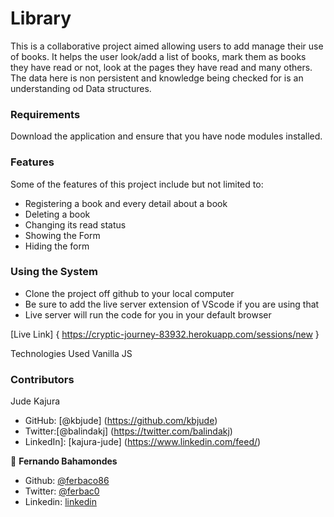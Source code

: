 # Library
This is a collaborative project aimed allowing users to add manage their use of books. It helps the user look/add a list of books, mark them as books they have read or not, look at the pages they have read and many others. The data here is non persistent and knowledge being checked for is an understanding od Data structures.

### Requirements
Download the application and ensure that you have node modules installed. 

### Features
Some of the features of this project include but not limited to:

- Registering a book and every detail about a book
- Deleting a book
- Changing its read status
- Showing the Form
- Hiding the form

### Using the System
- Clone the project off github to your local computer
- Be sure to add the live server extension of VScode if you are using that
- Live server will run the code for you in your default browser

[Live Link] { https://cryptic-journey-83932.herokuapp.com/sessions/new }

Technologies Used
Vanilla JS

### Contributors

Jude Kajura

- GitHub: [@kbjude] (https://github.com/kbjude)
- Twitter:[@balindakj] (https://twitter.com/balindakj)
- LinkedIn]: [kajura-jude] (https://www.linkedin.com/feed/)

👤 **Fernando Bahamondes**

- Github: [@ferbaco86](https://github.com/ferbaco86)
- Twitter: [@ferbac0](https://twitter.com/ferbac0)
- Linkedin: [linkedin](https://www.linkedin.com/in/fernando-bahamondes-correa)

